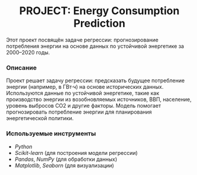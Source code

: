 # <CENTER> **PROJECT: Energy Consumption Prediction**

Этот проект посвящён задаче регрессии: прогнозирование потребления энергии на основе данных по устойчивой энергетике за 2000–2020 годы.

### **Описание**
Проект решает задачу регрессии: предсказать будущее потребление энергии (например, в ГВт·ч) на основе исторических данных. Используются данные по устойчивой энергетике, такие как производство энергии из возобновляемых источников, ВВП, население, уровень выбросов CO2 и другие факторы. Модель помогает прогнозировать потребление энергии для планирования энергетической политики.

### **Используемые инструменты**
- *Python*
- *Scikit-learn* (для построения модели регрессии)
- *Pandas*, *NumPy* (для обработки данных)
- *Matplotlib*, *Seaborn* (для визуализации)